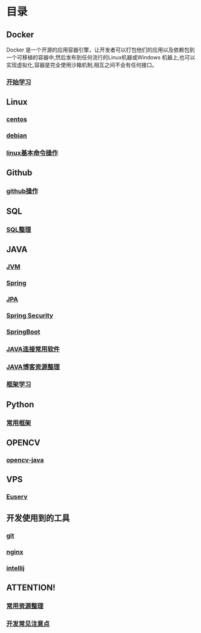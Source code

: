# 目录
## Docker
Docker 是一个开源的应用容器引擎，让开发者可以打包他们的应用以及依赖包到一个可移植的容器中,然后发布到任何流行的Linux机器或Windows 机器上,也可以实现虚拟化,容器是完全使用沙箱机制,相互之间不会有任何接口。

### [开始学习](/docker/docker-install.html)

## Linux
### [centos](/linux/centos.html)

### [debian](/linux/debian.html)

### [linux基本命令操作](/linux/linux.html)

## Github

### [github操作](/github/github.html)

## SQL

### [SQL整理](/sql/sql.html)

## JAVA
### [JVM](/java/jvm.html)

### [Spring](/java/spring.html)

### [JPA](/java/jpa.html)

### [Spring Security](/java/spring-security.html)

### [SpringBoot](/java/springboot.html)

### [JAVA连接常用软件](/java/java-connect.html)

### [JAVA博客资源整理](/java/java-blog.html)

### [框架学习](/java/framework.html)

## Python
### [常用框架](/python/framework)

## OPENCV

### [opencv-java](/opencv/opencv-java.html)

## VPS

### [Euserv](/vps/euserv.html)

## 开发使用到的工具
### [git](/tools/git.html)

### [nginx](/tools/nginx.html)

### [intellij](/tools/intellij.html)

## ATTENTION!
### [常用资源整理](/resource.html)

### [开发常见注意点](/attention.html)







